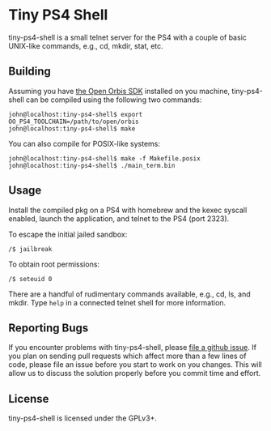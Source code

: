 # Tiny PS4 Shell
tiny-ps4-shell is a small telnet server for the PS4 with a couple of basic
UNIX-like commands, e.g., cd, mkdir, stat, etc.

## Building
Assuming you have [the Open Orbis SDK][openorbis] installed on you machine,
tiny-ps4-shell can be compiled using the following two commands:

```console
john@localhost:tiny-ps4-shell$ export OO_PS4_TOOLCHAIN=/path/to/open/orbis
john@localhost:tiny-ps4-shell$ make
```

You can also compile for POSIX-like systems:
```console
john@localhost:tiny-ps4-shell$ make -f Makefile.posix
john@localhost:tiny-ps4-shell$ ./main_term.bin
```

## Usage
Install the compiled pkg on a PS4 with homebrew and the kexec syscall enabled,
launch the application, and telnet to the PS4 (port 2323).

To escape the initial jailed sandbox:
```console
/$ jailbreak
```

To obtain root permissions:
```console
/$ seteuid 0
```
There are a handful of rudimentary commands available, e.g., cd, ls, and mkdir.
Type `help` in a connected telnet shell for more information.

## Reporting Bugs
If you encounter problems with tiny-ps4-shell, please [file a github issue][issues].
If you plan on sending pull requests which affect more than a few lines of code,
please file an issue before you start to work on you changes. This will allow us
to discuss the solution properly before you commit time and effort.

## License
tiny-ps4-shell is licensed under the GPLv3+.

[openorbis]: https://github.com/OpenOrbis/OpenOrbis-PS4-Toolchain
[issues]: https://github.com/john-tornblom/tiny-ps4-shell/issues/new

